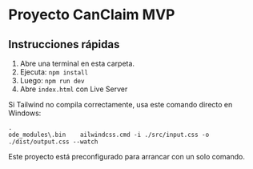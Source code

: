 # Proyecto CanClaim MVP

## Instrucciones rápidas

1. Abre una terminal en esta carpeta.
2. Ejecuta: `npm install`
3. Luego: `npm run dev`
4. Abre `index.html` con Live Server

Si Tailwind no compila correctamente, usa este comando directo en Windows:
```
.
ode_modules\.bin	ailwindcss.cmd -i ./src/input.css -o ./dist/output.css --watch
```

Este proyecto está preconfigurado para arrancar con un solo comando.
